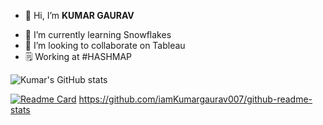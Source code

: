 - 👋 Hi, I’m **KUMAR GAURAV**
<!--- 👀 I’m interested in ...--->
- 🌱 I’m currently learning Snowflakes
- 💞️ I’m looking to collaborate on Tableau
- 🗒 Working at #HASHMAP

<!---  📫 How to reach me --->

<!---
iamKumargaurav007/iamKumargaurav007 is a ✨ special ✨ repository because its `README.md` (this file) appears on your GitHub profile.
You can click the Preview link to take a look at your changes.
--->
![Kumar's GitHub stats](https://github-readme-stats.vercel.app/api?username=iamKumargaurav007&theme=chartreuse-dark&show_icons=true)

<!---[![Kumar's wakatime stats](https://github-readme-stats.vercel.app/api/wakatime?username=iamKumargaurav007)](https://github.com/iamKumargaurav007/github-readme-stats)--->
[![Readme Card](https://github-readme-stats.vercel.app/api/pin/?username=iamKumargaurav007&repo=github-readme-stats)](https://github.com/iamKumargaurav007/github-readme-stats)
https://github.com/iamKumargaurav007/github-readme-stats
